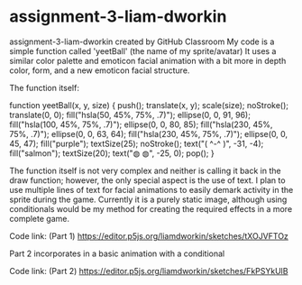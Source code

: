 # assignment-3-liam-dworkin
assignment-3-liam-dworkin created by GitHub Classroom
My code is a simple function called 'yeetBall' (the name of my sprite/avatar) It uses a similar color palette and emoticon facial animation with a bit more
in depth color, form, and a new emoticon facial structure. 

The function itself: 

function yeetBall(x, y, size) {
  push();
  translate(x, y);
  scale(size);
  noStroke();
  translate(0, 0);
  fill("hsla(50, 45%, 75%, .7)");
  ellipse(0, 0, 91, 96);
  fill("hsla(100, 45%, 75%, .7)");
  ellipse(0, 0, 80, 85);
  fill("hsla(230, 45%, 75%, .7)");
  ellipse(0, 0, 63, 64);
  fill("hsla(230, 45%, 75%, .7)");
  ellipse(0, 0, 45, 47);
  fill("purple");
  textSize(25);
  noStroke();
  text("( ^-^ )", -31, -4);
  fill("salmon");
  textSize(20);
  text("◍   ◍", -25, 0);
  pop();
}

The function itself is not very complex and neither is calling it back in the draw function; however, the only 
special aspect is the use of text. I plan to use multiple lines of text for facial animations to easily demark activity in the sprite during the game. Currently it is 
a purely static image, although using conditionals would be my method for creating the required effects in a more complete game. 

Code link: (Part 1) https://editor.p5js.org/liamdworkin/sketches/tXOJVFTOz

Part 2 incorporates in a basic animation with a conditional

Code link: (Part 2) https://editor.p5js.org/liamdworkin/sketches/FkPSYkUlB
